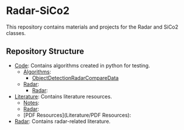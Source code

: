 # Radar-SiCo2

This repository contains materials and projects for the Radar and SiCo2 classes.

## Repository Structure

- [Code](Code/): Contains algorithms created in python for testing.
  - [Algorithms](Code/Algorithms):
    - [ObjectDetectionRadarCompareData](Code/Algorithms/ObjectDetectionRadarCompareData.py)
  - [Radar](Code/Radar):
    - [Radar](Code/Radar/Radar):
- [Literature](Literature/): Contains literature resources.
  - [Notes](Literature/Notes):
  - [Radar](Literature/Radar):
  - [PDF Resources](Literature/PDF Resources):
- [Radar](Literature/Radar/): Contains radar-related literature.
